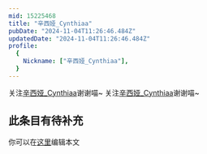 ```yaml
---
mid: 15225468
title: "辛西娅_Cynthiaa"
pubDate: "2024-11-04T11:26:46.484Z"
updatedDate: "2024-11-04T11:26:46.484Z"
profile:
  {
    Nickname: ["辛西娅_Cynthiaa"],
  }
---
```


关注[辛西娅_Cynthiaa](https://space.bilibili.com/15225468)谢谢喵~ 关注[辛西娅_Cynthiaa](https://space.bilibili.com/15225468)谢谢喵~

## 此条目有待补充
你可以在[这里](https://github.com/Yuhanawa/VTuber.ICU-Content/edit/master/v/辛西娅_Cynthiaa/index.md)编辑本文
